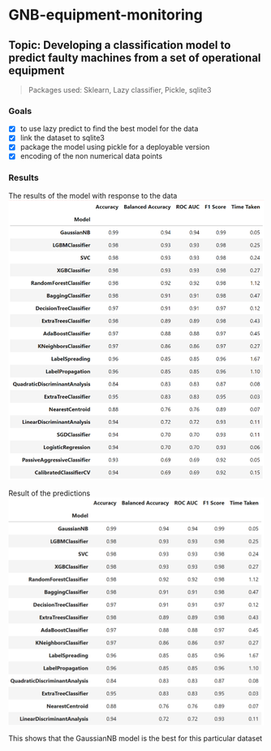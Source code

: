 # GNB-equipment-monitoring

## Topic: Developing a classification model to predict faulty machines from a set of operational equipment

> Packages used: Sklearn, Lazy classifier, Pickle, sqlite3

### Goals
- [x] to use lazy predict to find the best model for the data
- [x] link the dataset to sqlite3
- [x] package the model using pickle for a deployable version
- [x] encoding of the non numerical data points 

### Results 
The results of the model with response to the data
![models image](models.png)

Result of the predictions
![predictions](predictions.png)

This shows that the GaussianNB model is the best for this particular dataset
